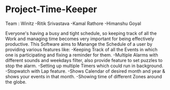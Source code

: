 # Project-Time-Keeper
Team : Winitz
-Ritik Srivastava
-Kamal Rathore
-Himanshu Goyal

Everyone's having a busy and tight schedule, so keeping track of all the Work and managing time becomes very important for being effectively productive.
This Software aims to Manange the Schedule of a user by providing various features like:
-Keeping Track of all the Events in which one is participating and fixing a reminder for them.
-Multiple Alarms with different sounds and weekdays filter, also provide feature to set puzzles to stop the alarm.
-Setting up multiple Timers which could run in background.
-Stopwatch with Lap feature.
-Shows Calendar of desired month and year & shows your events in that month.
-Showing time of different Zones around the globe.
